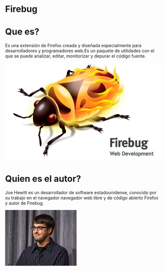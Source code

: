 # Firebug


# Que es?
Es una extensión de Firefox creada y diseñada especialmente para desarrolladores y programadores web.Es un paquete de utilidades con el que se puede analizar, editar, monitorizar y depurar el código fuente.

![Firebug](https://github.com/CarlosMilanDiaz/SMX2-M8UF1A1-HistoriaWeb-2006-2020-Firebug-CarlosMilan/blob/main/Firebug.jpg)

# Quien es el autor?
Joe Hewitt es un desarrollador de software estadounidense, conocido por su trabajo en el navegador navegador web libre y de código abierto Firefox y autor de Firebug.

![JoeHewitt](https://github.com/CarlosMilanDiaz/SMX2-M8UF1A1-HistoriaWeb-2006-2020-Firebug-CarlosMilan/blob/main/JoeHewitt.jpg)

